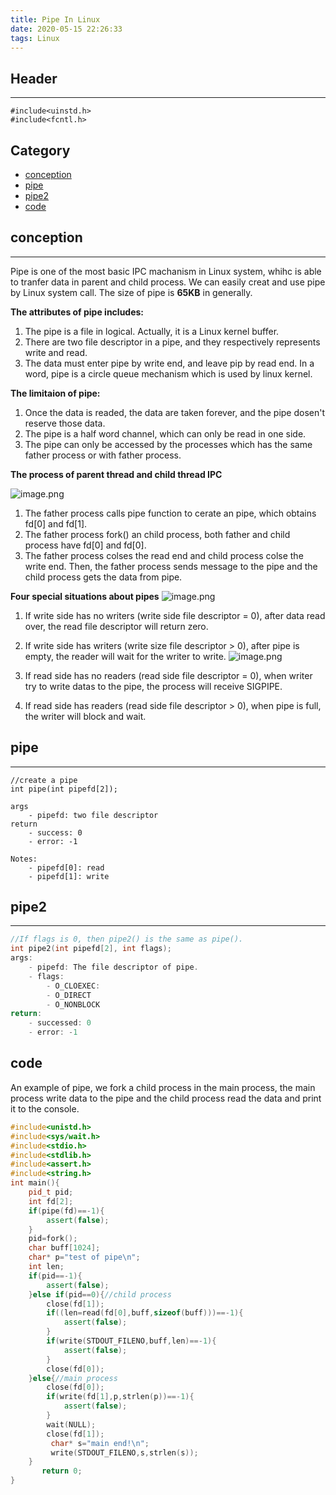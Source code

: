 ```yaml
---
title: Pipe In Linux
date: 2020-05-15 22:26:33
tags: Linux
---
```

## Header
---
```
#include<uinstd.h>
#include<fcntl.h>
```
## Category
* [conception](#conception)
* [pipe](#pipe)
* [pipe2](#pipe2)
* [code](#code)

## conception
---
Pipe is one of the most basic IPC machanism in Linux system, whihc is able to tranfer data in parent and child process. We can easily creat and use pipe by Linux system call. The size of pipe is **65KB** in generally.

**The attributes of pipe includes:**
1. The pipe is a file in logical. Actually, it is a Linux kernel buffer.
2. There are two file descriptor in a pipe, and they respectively represents write and read.
3. The data must enter pipe by write end, and leave pip by read end.
In a word, pipe is a circle queue mechanism which is used by linux kernel.

**The limitaion of pipe:**
1. Once the data is readed, the data are taken forever, and the pipe dosen't reserve those data.
2. The pipe is a half word channel, which can only be read in one side.
3. The pipe can only be accessed by the processes which has the same father process or with father process.

**The process of parent thread and child thread IPC**

![image.png](https://upload-images.jianshu.io/upload_images/13348038-361488176f58b439.png?imageMogr2/auto-orient/strip%7CimageView2/2/w/1240)


1. The father process calls pipe function to cerate an pipe, which obtains fd[0] and fd[1].
2. The father process fork() an child process, both father and child process have fd[0] and fd[0].
3. The father process colses the read end and child process colse the write end. Then, the father process sends message to the pipe and the child process gets the data from pipe.
 
**Four special situations about pipes**
![image.png](https://upload-images.jianshu.io/upload_images/13348038-9789f7955152bb49.png?imageMogr2/auto-orient/strip%7CimageView2/2/w/1240)

1. If write side has no writers (write side file descriptor = 0), after data read over, the read file descriptor will return zero.
2. If write side has writers (write size file descriptor  > 0), after pipe is empty, the reader will wait for the writer to write.
![image.png](https://upload-images.jianshu.io/upload_images/13348038-d58d65ba47340439.png?imageMogr2/auto-orient/strip%7CimageView2/2/w/1240)

3. If read side has no readers (read side file descriptor = 0), when writer try to write datas to the pipe, the process will receive SIGPIPE.
4. If read side has readers (read side file descriptor > 0), when pipe is full, the writer will block and wait.

## pipe
---
```
//create a pipe
int pipe(int pipefd[2]);

args
    - pipefd: two file descriptor
return
    - success: 0
    - error: -1
    
Notes:
    - pipefd[0]: read
    - pipefd[1]: write
```
## pipe2
---
```cpp
//If flags is 0, then pipe2() is the same as pipe().
int pipe2(int pipefd[2], int flags);
args:
    - pipefd: The file descriptor of pipe.
    - flags:
        - O_CLOEXEC:
        - O_DIRECT
        - O_NONBLOCK
return:
    - successed: 0
    - error: -1
```
## code
An example of pipe, we fork a child process in the main process, the main process write data to the pipe and the child process read the data and print it to the console.
```cpp
#include<unistd.h>
#include<sys/wait.h>
#include<stdio.h>
#include<stdlib.h>
#include<assert.h>
#include<string.h>
int main(){
    pid_t pid;
    int fd[2];
    if(pipe(fd)==-1){
        assert(false);
    }
    pid=fork();
    char buff[1024];
    char* p="test of pipe\n";
    int len;
    if(pid==-1){
        assert(false);
    }else if(pid==0){//child process
        close(fd[1]);
        if((len=read(fd[0],buff,sizeof(buff)))==-1){
            assert(false);
        }
        if(write(STDOUT_FILENO,buff,len)==-1){
            assert(false);
        }
        close(fd[0]);
    }else{//main process
        close(fd[0]);
        if(write(fd[1],p,strlen(p))==-1){
            assert(false);
        }
        wait(NULL);
        close(fd[1]);
         char* s="main end!\n";
         write(STDOUT_FILENO,s,strlen(s));
    }
       return 0;
}
```
